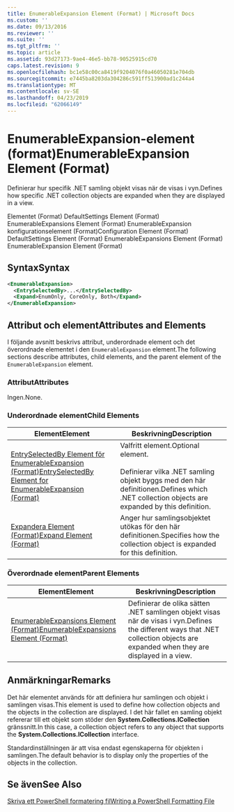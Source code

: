 ```yaml
---
title: EnumerableExpansion Element (Format) | Microsoft Docs
ms.custom: ''
ms.date: 09/13/2016
ms.reviewer: ''
ms.suite: ''
ms.tgt_pltfrm: ''
ms.topic: article
ms.assetid: 93d27173-9ae4-46e5-bb78-90525915cd70
caps.latest.revision: 9
ms.openlocfilehash: bc1e58c00ca8419f9204076f0a46050281e704db
ms.sourcegitcommit: e7445ba8203da304286c591ff513900ad1c244a4
ms.translationtype: MT
ms.contentlocale: sv-SE
ms.lasthandoff: 04/23/2019
ms.locfileid: "62066149"
---
```

# <a name="enumerableexpansion-element-format"></a><span data-ttu-id="240d1-102">EnumerableExpansion-element (format)</span><span class="sxs-lookup"><span data-stu-id="240d1-102">EnumerableExpansion Element (Format)</span></span>

<span data-ttu-id="240d1-103">Definierar hur specifik .NET samling objekt visas när de visas i vyn.</span><span class="sxs-lookup"><span data-stu-id="240d1-103">Defines how specific .NET collection objects are expanded when they are displayed in a view.</span></span>

<span data-ttu-id="240d1-104">Elementet (Format) DefaultSettings Element (Format) EnumerableExpansions Element (Format) EnumerableExpansion konfigurationselement (Format)</span><span class="sxs-lookup"><span data-stu-id="240d1-104">Configuration Element (Format) DefaultSettings Element (Format) EnumerableExpansions Element (Format) EnumerableExpansion Element (Format)</span></span>

## <a name="syntax"></a><span data-ttu-id="240d1-105">Syntax</span><span class="sxs-lookup"><span data-stu-id="240d1-105">Syntax</span></span>

```xml
<EnumerableExpansion>
  <EntrySelectedBy>...</EntrySelectedBy>
  <Expand>EnumOnly, CoreOnly, Both</Expand>
</EnumerableExpansion>
```

## <a name="attributes-and-elements"></a><span data-ttu-id="240d1-106">Attribut och element</span><span class="sxs-lookup"><span data-stu-id="240d1-106">Attributes and Elements</span></span>

<span data-ttu-id="240d1-107">I följande avsnitt beskrivs attribut, underordnade element och det överordnade elementet i den `EnumerableExpansion` element.</span><span class="sxs-lookup"><span data-stu-id="240d1-107">The following sections describe attributes, child elements, and the parent element of the `EnumerableExpansion` element.</span></span>

### <a name="attributes"></a><span data-ttu-id="240d1-108">Attribut</span><span class="sxs-lookup"><span data-stu-id="240d1-108">Attributes</span></span>

<span data-ttu-id="240d1-109">Ingen.</span><span class="sxs-lookup"><span data-stu-id="240d1-109">None.</span></span>

### <a name="child-elements"></a><span data-ttu-id="240d1-110">Underordnade element</span><span class="sxs-lookup"><span data-stu-id="240d1-110">Child Elements</span></span>

|<span data-ttu-id="240d1-111">Element</span><span class="sxs-lookup"><span data-stu-id="240d1-111">Element</span></span>|<span data-ttu-id="240d1-112">Beskrivning</span><span class="sxs-lookup"><span data-stu-id="240d1-112">Description</span></span>|
|-------------|-----------------|
|[<span data-ttu-id="240d1-113">EntrySelectedBy Element för EnumerableExpansion (Format)</span><span class="sxs-lookup"><span data-stu-id="240d1-113">EntrySelectedBy Element for EnumerableExpansion (Format)</span></span>](./entryselectedby-element-for-enumerableexpansion-format.md)|<span data-ttu-id="240d1-114">Valfritt element.</span><span class="sxs-lookup"><span data-stu-id="240d1-114">Optional element.</span></span><br /><br /> <span data-ttu-id="240d1-115">Definierar vilka .NET samling objekt byggs med den här definitionen.</span><span class="sxs-lookup"><span data-stu-id="240d1-115">Defines which .NET collection objects are expanded by this definition.</span></span>|
|[<span data-ttu-id="240d1-116">Expandera Element (Format)</span><span class="sxs-lookup"><span data-stu-id="240d1-116">Expand Element (Format)</span></span>](./expand-element-format.md)|<span data-ttu-id="240d1-117">Anger hur samlingsobjektet utökas för den här definitionen.</span><span class="sxs-lookup"><span data-stu-id="240d1-117">Specifies how the collection object is expanded for this definition.</span></span>|

### <a name="parent-elements"></a><span data-ttu-id="240d1-118">Överordnade element</span><span class="sxs-lookup"><span data-stu-id="240d1-118">Parent Elements</span></span>

|<span data-ttu-id="240d1-119">Element</span><span class="sxs-lookup"><span data-stu-id="240d1-119">Element</span></span>|<span data-ttu-id="240d1-120">Beskrivning</span><span class="sxs-lookup"><span data-stu-id="240d1-120">Description</span></span>|
|-------------|-----------------|
|[<span data-ttu-id="240d1-121">EnumerableExpansions Element (Format)</span><span class="sxs-lookup"><span data-stu-id="240d1-121">EnumerableExpansions Element (Format)</span></span>](./enumerableexpansions-element-format.md)|<span data-ttu-id="240d1-122">Definierar de olika sätten .NET samlingen objekt visas när de visas i vyn.</span><span class="sxs-lookup"><span data-stu-id="240d1-122">Defines the different ways that .NET collection objects are expanded when they are displayed in a view.</span></span>|

## <a name="remarks"></a><span data-ttu-id="240d1-123">Anmärkningar</span><span class="sxs-lookup"><span data-stu-id="240d1-123">Remarks</span></span>

<span data-ttu-id="240d1-124">Det här elementet används för att definiera hur samlingen och objekt i samlingen visas.</span><span class="sxs-lookup"><span data-stu-id="240d1-124">This element is used to define how collection objects and the objects in the collection are displayed.</span></span> <span data-ttu-id="240d1-125">I det här fallet en samling objekt refererar till ett objekt som stöder den **System.Collections.ICollection** gränssnitt.</span><span class="sxs-lookup"><span data-stu-id="240d1-125">In this case, a collection object refers to any object that supports the  **System.Collections.ICollection** interface.</span></span>

<span data-ttu-id="240d1-126">Standardinställningen är att visa endast egenskaperna för objekten i samlingen.</span><span class="sxs-lookup"><span data-stu-id="240d1-126">The default behavior is to display only the properties of the objects in the collection.</span></span>

## <a name="see-also"></a><span data-ttu-id="240d1-127">Se även</span><span class="sxs-lookup"><span data-stu-id="240d1-127">See Also</span></span>

[<span data-ttu-id="240d1-128">Skriva ett PowerShell formatering fil</span><span class="sxs-lookup"><span data-stu-id="240d1-128">Writing a PowerShell Formatting File</span></span>](./writing-a-powershell-formatting-file.md)
